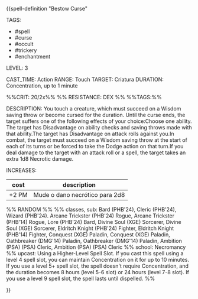 {{spell-definition "Bestow Curse"

TAGS: 
  - #spell
  - #curse 
  - #occult 
  - #trickery 
  - #enchantment 

LEVEL: 3

CAST_TIME: Action
RANGE: Touch
TARGET: Criatura
DURATION: Concentration, up to 1 minute

%%CRIT: 20/2x%%
%% RESISTANCE: DEX %%
%%TAGS:%%

DESCRIPTION:
You touch a creature, which must succeed on a Wisdom saving throw or become cursed for the duration. Until the curse ends, the target suffers one of the following effects of your choice:Choose one ability. The target has Disadvantage on ability checks and saving throws made with that ability.The target has Disadvantage on attack rolls against you.In combat, the target must succeed on a Wisdom saving throw at the start of each of its turns or be forced to take the Dodge action on that turn.If you deal damage to the target with an attack roll or a spell, the target takes an extra 1d8 Necrotic damage.

INCREASES:

| cost  | description                    |
| ----- | ------------------------------ |
| +2 PM | Mude o dano necrótico para 2d8 |


%% RANDOM
%%
%% classes, sub: Bard (PHB'24), Cleric (PHB'24), Wizard (PHB'24). Arcane Trickster (PHB'24) Rogue, Arcane Trickster (PHB'14) Rogue, Lore (PHB'24) Bard, Divine Soul (XGE) Sorcerer, Divine Soul (XGE) Sorcerer, Eldritch Knight (PHB'24) Fighter, Eldritch Knight (PHB'14) Fighter, Conquest (XGE) Paladin, Conquest (XGE) Paladin, Oathbreaker (DMG'14) Paladin, Oathbreaker (DMG'14) Paladin, Ambition (PSA) (PSA) Cleric, Ambition (PSA) (PSA) Cleric
%% school: Necromancy
%% upcast: Using a Higher-Level Spell Slot. If you cast this spell using a level 4 spell slot, you can maintain Concentration on it for up to 10 minutes. If you use a level 5+ spell slot, the spell doesn't require Concentration, and the duration becomes 8 hours (level 5-6 slot) or 24 hours (level 7-8 slot). If you use a level 9 spell slot, the spell lasts until dispelled.
%%


}}